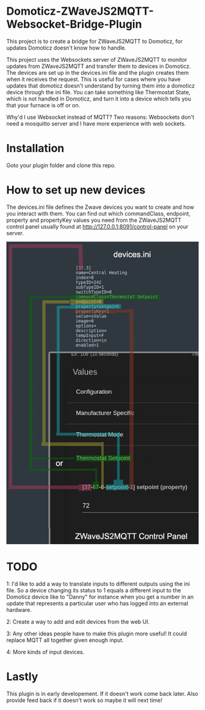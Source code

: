 # Domoticz-ZWaveJS2MQTT-Websocket-Bridge-Plugin
This project is to create a bridge for ZWaveJS2MQTT to Domoticz, for updates Domoticz doesn't know how to handle.

This project uses the Websockets server of ZWaveJS2MQTT to monitor updates from ZWaveJS2MQTT and transfer them to
devices in Domoticz.  The devices are set up in the devices.ini file and the plugin creates them when it receives
the request.  This is useful for cases where you have updates that domoticz doesn't understand by turning them
into a domoticz device through the ini file. You can take  something like Thermostat State, which is not handled
in Domoticz, and turn it into a device which tells you that your furnace is off or on.

Why'd I use Websocket instead of MQTT?  Two reasons: Websockets don't need a mosquitto server and I have more
experience with web sockets.

# Installation
Goto your plugin folder and clone this repo.

# How to set up new devices
The devices.ini file defines the Zwave devices you want to create and how you interact with them.
You can find out which commandClass, endpoint, property and propertyKey values you need from the ZWaveJS2MQTT
control panel usually found at http://127.0.0.1:8091/control-panel on your server.

![This is how you tell the plugin which device/property you want to target](/ZWJS2MQTTWB.png)

# TODO
1: I'd like to add a way to translate inputs to different outputs using the ini file.  So a device changing its
   status to 1 equals a different input to the Domoticz device like to "Danny" for instance when you get a number
   in an update that represents a particular user who has logged into an external hardware.

2: Create a way to add and edit devices from the web UI.

3: Any other ideas people have to make this plugin more useful!  It could replace MQTT all together given enough
   input.

4: More kinds of input devices.

# Lastly
This plugin is in early developement.  If it doesn't work come back later. Also provide feed back if it
doesn't work so maybe it will next time!
   
